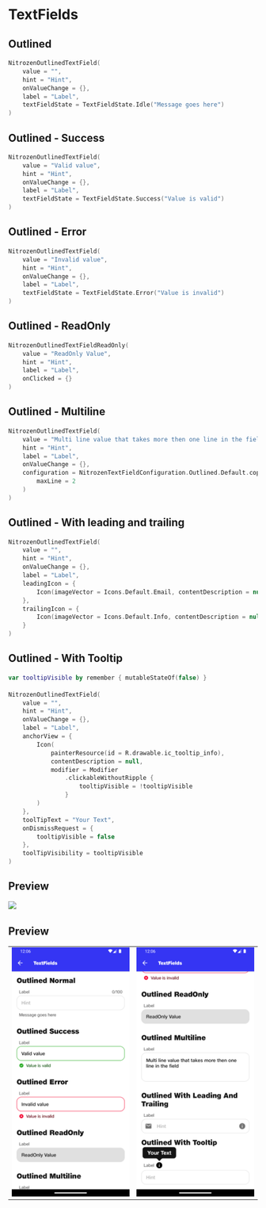 # TextFields

## Outlined
```kotlin
NitrozenOutlinedTextField(
    value = "",
    hint = "Hint",
    onValueChange = {},
    label = "Label",
    textFieldState = TextFieldState.Idle("Message goes here")
)
```

## Outlined - Success
```kotlin
NitrozenOutlinedTextField(
    value = "Valid value",
    hint = "Hint",
    onValueChange = {},
    label = "Label",
    textFieldState = TextFieldState.Success("Value is valid")
)
```

## Outlined - Error
```kotlin
NitrozenOutlinedTextField(
    value = "Invalid value",
    hint = "Hint",
    onValueChange = {},
    label = "Label",
    textFieldState = TextFieldState.Error("Value is invalid")
)
```

## Outlined - ReadOnly
```kotlin
NitrozenOutlinedTextFieldReadOnly(
    value = "ReadOnly Value",
    hint = "Hint",
    label = "Label",
    onClicked = {}
)
```

## Outlined - Multiline
```kotlin
NitrozenOutlinedTextField(
    value = "Multi line value that takes more then one line in the field",
    hint = "Hint",
    label = "Label",
    onValueChange = {},
    configuration = NitrozenTextFieldConfiguration.Outlined.Default.copy(
        maxLine = 2
    )
)
```

## Outlined - With leading and trailing
```kotlin
NitrozenOutlinedTextField(
    value = "",
    hint = "Hint",
    onValueChange = {},
    label = "Label",
    leadingIcon = {
        Icon(imageVector = Icons.Default.Email, contentDescription = null)
    },
    trailingIcon = {
        Icon(imageVector = Icons.Default.Info, contentDescription = null)
    }
)
```

## Outlined - With Tooltip
```kotlin
var tooltipVisible by remember { mutableStateOf(false) }

NitrozenOutlinedTextField(
    value = "",
    hint = "Hint",
    onValueChange = {},
    label = "Label",
    anchorView = {
        Icon(
            painterResource(id = R.drawable.ic_tooltip_info),
            contentDescription = null,
            modifier = Modifier
                .clickableWithoutRipple {
                    tooltipVisible = !tooltipVisible
                }
        )
    },
    toolTipText = "Your Text",
    onDismissRequest = {
        tooltipVisible = false
    },
    toolTipVisibility = tooltipVisible
)
```

## Preview
![](../screenshots/textfields/textfields.png)

## Preview
|                                                 |                                               |
|-------------------------------------------------|-----------------------------------------------|
| ![](../screenshots/textfields/textfields_1.png) | ![](./../screenshots/textfields/textfields_2.png) |
